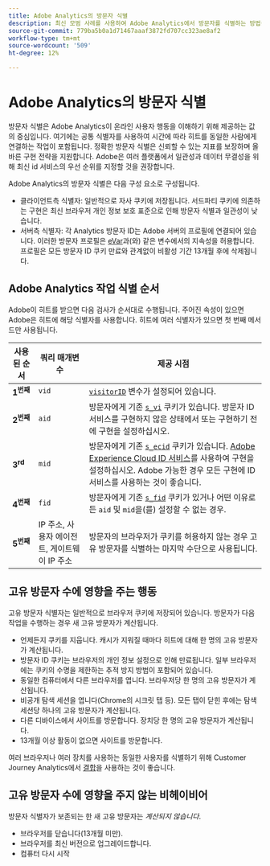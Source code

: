 ```yaml
---
title: Adobe Analytics의 방문자 식별
description: 최신 모범 사례를 사용하여 Adobe Analytics에서 방문자를 식별하는 방법을 알아봅니다.
source-git-commit: 779ba5b0a1d71467aaaf3872fd707cc323ae8af2
workflow-type: tm+mt
source-wordcount: '509'
ht-degree: 12%

---
```


# Adobe Analytics의 방문자 식별

방문자 식별은 Adobe Analytics이 온라인 사용자 행동을 이해하기 위해 제공하는 값의 중심입니다. 여기에는 공통 식별자를 사용하여 시간에 따라 히트를 동일한 사람에게 연결하는 작업이 포함됩니다. 정확한 방문자 식별은 신뢰할 수 있는 지표를 보장하며 올바른 구현 전략을 지원합니다. Adobe은 여러 플랫폼에서 일관성과 데이터 무결성을 위해 최신 id 서비스의 우선 순위를 지정할 것을 권장합니다.

Adobe Analytics의 방문자 식별은 다음 구성 요소로 구성됩니다.

* 클라이언트측 식별자: 일반적으로 자사 쿠키에 저장됩니다. 서드파티 쿠키에 의존하는 구현은 최신 브라우저 개인 정보 보호 표준으로 인해 방문자 식별과 일관성이 낮습니다.
* 서버측 식별자: 각 Analytics 방문자 ID는 Adobe 서버의 프로필에 연결되어 있습니다. 이러한 방문자 프로필은 [eVar](/help/components/dimensions/evar.md)과(와) 같은 변수에서의 지속성을 허용합니다. 프로필은 모든 방문자 ID 쿠키 만료와 관계없이 비활성 기간 13개월 후에 삭제됩니다.

## Adobe Analytics 작업 식별 순서

Adobe이 히트를 받으면 다음 검사가 순서대로 수행됩니다. 주어진 속성이 있으면 Adobe은 히트에 해당 식별자를 사용합니다. 히트에 여러 식별자가 있으면 첫 번째 메서드만 사용됩니다.

| 사용된 순서 | 쿼리 매개변수 | 제공 시점 |
|---|---|---|
| **1<sup>번째</sup>** | `vid` | [`visitorID`](/help/implement/vars/config-vars/visitorid.md) 변수가 설정되어 있습니다. |
| **2<sup>번째</sup>** | `aid` | 방문자에게 기존 [`s_vi`](https://experienceleague.adobe.com/en/docs/core-services/interface/data-collection/cookies/analytics) 쿠키가 있습니다. 방문자 ID 서비스를 구현하지 않은 상태에서 또는 구현하기 전에 구현을 설정하십시오. |
| **3<sup>rd</sup>** | `mid` | 방문자에게 기존 [`s_ecid`](https://experienceleague.adobe.com/en/docs/core-services/interface/data-collection/cookies/analytics) 쿠키가 있습니다. [Adobe Experience Cloud ID 서비스](https://experienceleague.adobe.com/docs/id-service/using/home.html)를 사용하여 구현을 설정하십시오. Adobe 가능한 경우 모든 구현에 ID 서비스를 사용하는 것이 좋습니다. |
| **4<sup>번째</sup>** | `fid` | 방문자에게 기존 [`s_fid`](https://experienceleague.adobe.com/en/docs/core-services/interface/data-collection/cookies/analytics) 쿠키가 있거나 어떤 이유로든 `aid` 및 `mid`을(를) 설정할 수 없는 경우. |
| **5<sup>번째</sup>** | IP 주소, 사용자 에이전트, 게이트웨이 IP 주소 | 방문자의 브라우저가 쿠키를 허용하지 않는 경우 고유 방문자를 식별하는 마지막 수단으로 사용됩니다. |

## 고유 방문자 수에 영향을 주는 행동

고유 방문자 식별자는 일반적으로 브라우저 쿠키에 저장되어 있습니다. 방문자가 다음 작업을 수행하는 경우 새 고유 방문자가 계산됩니다.

* 언제든지 쿠키를 지웁니다. 캐시가 지워질 때마다 히트에 대해 한 명의 고유 방문자가 계산됩니다.
* 방문자 ID 쿠키는 브라우저의 개인 정보 설정으로 인해 만료됩니다. 일부 브라우저에는 쿠키의 수명을 제한하는 추적 방지 방법이 포함되어 있습니다.
* 동일한 컴퓨터에서 다른 브라우저를 엽니다. 브라우저당 한 명의 고유 방문자가 계산됩니다.
* 비공개 탐색 세션을 엽니다(Chrome의 시크릿 탭 등). 모든 탭이 닫힌 후에는 탐색 세션당 하나의 고유 방문자가 계산됩니다.
* 다른 디바이스에서 사이트를 방문합니다. 장치당 한 명의 고유 방문자가 계산됩니다.
* 13개월 이상 활동이 없으면 사이트를 방문합니다.

여러 브라우저나 여러 장치를 사용하는 동일한 사용자를 식별하기 위해 Customer Journey Analytics에서 [결합](https://experienceleague.adobe.com/ko/docs/analytics-platform/using/stitching/overview)을 사용하는 것이 좋습니다.

## 고유 방문자 수에 영향을 주지 않는 비헤이비어

방문자 식별자가 보존되는 한 새 고유 방문자는 *계산되지 않습니다*.

* 브라우저를 닫습니다(13개월 미만).
* 브라우저를 최신 버전으로 업그레이드합니다.
* 컴퓨터 다시 시작
